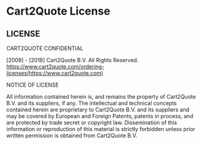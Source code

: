 # Cart2Quote License

## LICENSE

CART2QUOTE CONFIDENTIAL

[2009] - [2018] Cart2Quote B.V.
All Rights Reserved.
https://www.cart2quote.com/ordering-licenses(https://www.cart2quote.com)

NOTICE OF LICENSE

All information contained herein is, and remains
the property of Cart2Quote B.V. and its suppliers,
if any.  The intellectual and technical concepts contained
herein are proprietary to Cart2Quote B.V.
and its suppliers and may be covered by European and Foreign Patents,
patents in process, and are protected by trade secret or copyright law.
Dissemination of this information or reproduction of this material
is strictly forbidden unless prior written permission is obtained
from Cart2Quote B.V.
